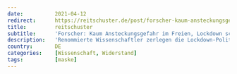 ```yaml
---
date:          2021-04-12
redirect:      https://reitschuster.de/post/forscher-kaum-ansteckungsgefahr-im-freien-lockdown-schadet/
title:         reitschuster
subtitle:      'Forscher: Kaum Ansteckungsgefahr im Freien, Lockdown schadet'
description:   'Renommierte Wissenschaftler zerlegen die Lockdown-Politik der Bundesregierung. Sie sei kontraproduktiv, so ihre These, für viele Maßnahmen gebe es keinen wissenschaftlichen Beweis. Ich befragte die Regierung dazu heute in der Bundespressekonferenz.'
country:       DE
categories:    [Wissenschaft, Widerstand]
tags:          [maske]
---
```

